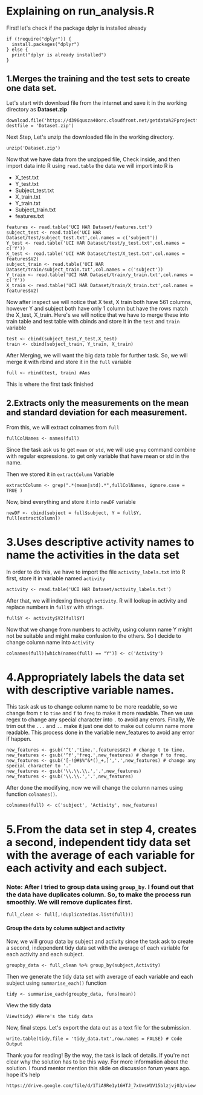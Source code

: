 # Explaining  on run_analysis.R 

First! let's check if the package dplyr is installed already 
```
if (!require("dplyr")) {
  install.packages("dplyr")
} else {
  print("dplyr is already installed")
}
```
## 1.Merges the training and the test sets to create one data set. 

Let's start with download file from the internet and save it in the working directory as **Dataset.zip**
```
download.file('https://d396qusza40orc.cloudfront.net/getdata%2Fprojectfiles%2FUCI%20HAR%20Dataset.zip', destfile = 'Dataset.zip')
```
Next Step, Let's unzip the downloaded file in the working directory. 
```
unzip('Dataset.zip') 
```
Now that we have data from the unzipped file, Check inside, and then import data into R using `read.table` 
the data we will import into R is 
- X_test.txt
- Y_test.txt
- Subject_test.txt
- X_train.txt
- Y_train.txt
- Subject_train.txt
- features.txt 
```
features <- read.table('UCI HAR Dataset/features.txt')
subject_test <- read.table('UCI HAR Dataset/test/subject_test.txt',col.names = c('subject')) 
Y_test <- read.table('UCI HAR Dataset/test/y_test.txt',col.names = c('Y')) 
X_test <- read.table('UCI HAR Dataset/test/X_test.txt',col.names = features$V2) 
subject_train <- read.table('UCI HAR Dataset/train/subject_train.txt',col.names = c('subject')) 
Y_train <- read.table('UCI HAR Dataset/train/y_train.txt',col.names = c('Y')) 
X_train <- read.table('UCI HAR Dataset/train/X_train.txt',col.names = features$V2) 
```
Now after inspect we will notice that X test, X train both have 561 columns, however Y and subject both have only 1 column but have the rows match the X_test, X_train. 
Here's we will notice that we have to merge these into train table and test table with cbinds and store it in the `test` and `train` variable
```
test <- cbind(subject_test,Y_test,X_test) 
train <- cbind(subject_train, Y_train, X_train) 
```

After Merging, we will want the big data table for further task. So, we will merge it with rbind and store it in the `full` variable

`full <- rbind(test, train) #Ans`

This is where the first task finished

## 2.Extracts only the measurements on the mean and standard deviation for each measurement. 

From this, we will extract colnames from `full`
```
fullColNames <- names(full)
```

Since the task ask us to get `mean` or `std`, we will use `grep` command combine with regular expressions. to get only variable that have mean or std in the name. 

Then we stored it in `extractColumn` Variable

```
extractColumn <- grep(".*(mean|std).*",fullColNames, ignore.case = TRUE ) 
```

Now, bind everything and store it into `newDF` variable
```
newDF <- cbind(subject = full$subject, Y = full$Y, full[extractColumn]) 
```

# 3.Uses descriptive activity names to name the activities in the data set

In order to do this, we have to import the file `activity_labels.txt` into R first, store it in variable named `activity`
```
activity <- read.table('UCI HAR Dataset/activity_labels.txt') 
```
After that, we will indexing through `activity`. R will lookup in activity and replace numbers in `full$Y` with strings. 
```
full$Y <- activity$V2[full$Y] 
```

Now that we change from numbers to activity, using column name Y might not be suitable and might make confusion to the others.
So I decide to change column name into `Activity`
```
colnames(full)[which(names(full) == "Y")] <- c('Activity')
```
# 4.Appropriately labels the data set with descriptive variable names. 

This task ask us to change column name to be more readable, so we change from `t` to `time` and `f` to `freq` to make it more readable. 
Then we use regex to change any special character into `.` to avoid any errors. Finally, We trim out the `...` and `..` make it just one dot to make out column name more readable. This process done in the variable new_features to avoid any error if happen.

```
new_features <- gsub('^t','time.',features$V2) # change t to time.
new_features <- gsub('^f','freq.',new_features) # change f to freq. 
new_features <- gsub('[-!@#$%^&*()_+,]','.',new_features) # change any special character to '.'
new_features <- gsub('\\.\\.\\.','.',new_features) 
new_features <- gsub('\\.\\.','.',new_features)
```
After done the modifying, now we will change the column names using function `colnames()`.
```
colnames(full) <- c('subject', 'Activity', new_features) 
```


# 5.From the data set in step 4, creates a second, independent tidy data set with the average of each variable for each activity and each subject. 

### Note: After I tried to group data using `group_by`. I found out that the data have duplicates column. So, to make the process run smoothly. We will remove duplicates first.
```
full_clean <- full[,!duplicated(as.list(full))]
```

#### Group the data by column subject and activity
Now, we will group data by subject and activity since the task ask to create a second, independent tidy data set with the average of each variable for each activity and each subject. 
```
groupby_data <- full_clean %>% group_by(subject,Activity) 
```

Then we generate the tidy data set with average of each variable and each subject using `summarise_each()` function 
```
tidy <- summarise_each(groupby_data, funs(mean)) 
```
View the tidy data
```
View(tidy) #Here's the tidy data 
```
Now, final steps. Let's export the data out as a text file for the submission.
```
write.table(tidy,file = 'tidy_data.txt',row.names = FALSE) # Code Output
```
Thank you for reading! 
By the way, the task is lack of details. 
If you're not clear why the solution has to be this way.
For more information about the solution. I found mentor mention this slide on discussion forum years ago. hope it's help 
```
https://drive.google.com/file/d/1TiA9Re1y16HTJ_7xUvsW1V15blzjvj03/view
```
